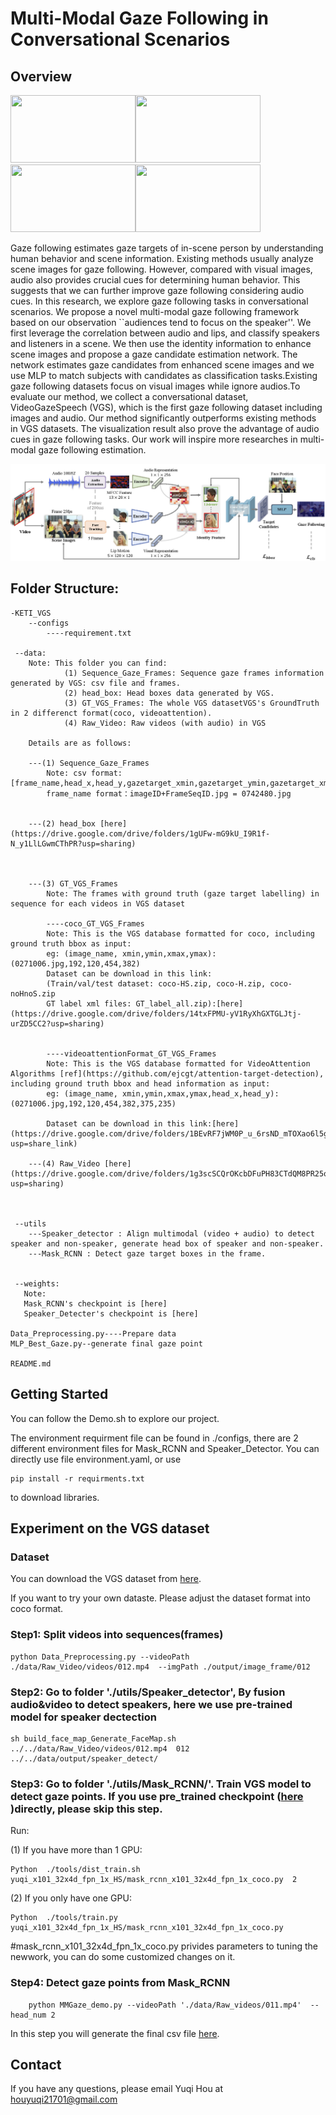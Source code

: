 # Multi-Modal Gaze Following in Conversational Scenarios


## Overview
<img src="data/0124.gif" width="200" height="108"><img src="data/0121.gif" width="200" height="108"><img src="data/0123.gif" width="200" height="108"><img src="data/0122.gif" width="200" height="108">



Gaze following estimates gaze targets of in-scene person by understanding human behavior and scene information. Existing methods usually analyze scene images for gaze following. However, compared with visual images, audio also provides crucial cues for determining human behavior. This suggests that we can further improve gaze following considering audio cues. In this research, we explore gaze following tasks in conversational scenarios. We propose a novel multi-modal gaze following framework based on our observation ``audiences tend to focus on the speaker''. We first leverage the correlation between audio and lips, and classify speakers and listeners in a scene. We then use the identity information to enhance scene images and propose a gaze candidate estimation network. The network estimates gaze candidates from enhanced scene images and we use MLP to match subjects with candidates as classification tasks.Existing gaze following datasets focus on visual images while ignore audios.To evaluate our method, we collect a conversational dataset, VideoGazeSpeech (VGS), which is the first gaze following dataset including images and audio. Our method significantly outperforms existing methods in VGS datasets. The visualization result also prove the advantage of audio cues in gaze following tasks. Our work will inspire more researches in multi-modal gaze following estimation.

![](data/mmgaze.jpg)

## Folder Structure:
```
-KETI_VGS
    --configs
        ----requirement.txt

 --data:
    Note: This folder you can find:
            (1) Sequence_Gaze_Frames: Sequence gaze frames information generated by VGS: csv file and frames. 
            (2) head_box: Head boxes data generated by VGS. 
            (3) GT_VGS_Frames: The whole VGS datasetVGS's GroundTruth in 2 differenct format(coco, videoattention).
            (4) Raw_Video: Raw videos (with audio) in VGS

    Details are as follows:

    ---(1) Sequence_Gaze_Frames
        Note: csv format:  [frame_name,head_x,head_y,gazetarget_xmin,gazetarget_ymin,gazetarget_xmax,gazetarget_ymax]
        frame_name format：imageID+FrameSeqID.jpg = 0742480.jpg


    ---(2) head_box [here](https://drive.google.com/drive/folders/1gUFw-mG9kU_I9R1f-N_y1LlLGwmCThPR?usp=sharing)



    ---(3) GT_VGS_Frames
        Note: The frames with ground truth (gaze target labelling) in sequence for each videos in VGS dataset

        ----coco_GT_VGS_Frames
        Note: This is the VGS database formatted for coco, including ground truth bbox as input:
        eg: (image_name, xmin,ymin,xmax,ymax): (0271006.jpg,192,120,454,382)
        Dataset can be download in this link: 
        (Train/val/test dataset: coco-HS.zip, coco-H.zip, coco-noHnoS.zip
        GT label xml files: GT_label_all.zip):[here](https://drive.google.com/drive/folders/14txFPMU-yV1RyXhGXTGLJtj-urZD5CC2?usp=sharing)
        
        
        ----videoattentionFormat_GT_VGS_Frames
        Note: This is the VGS database formatted for VideoAttention Algorithms [ref](https://github.com/ejcgt/attention-target-detection), including ground truth bbox and head information as input: 
        eg: (image_name, xmin,ymin,xmax,ymax,head_x,head_y): (0271006.jpg,192,120,454,382,375,235)

        Dataset can be download in this link:[here](https://drive.google.com/drive/folders/1BEvRF7jWM0P_u_6rsND_mTOXao6l5gZ3?usp=share_link)

    ---(4) Raw_Video [here](https://drive.google.com/drive/folders/1g3scSCQrOKcbDFuPH83CTdQM8PR25o3o?usp=sharing)



 --utils
    ---Speaker_detector : Align multimodal (video + audio) to detect speaker and non-speaker, generate head box of speaker and non-speaker.
    ---Mask_RCNN : Detect gaze target boxes in the frame.
    

 --weights:
   Note: 
   Mask_RCNN's checkpoint is [here]
   Speaker_Detecter's checkpoint is [here]

Data_Preprocessing.py----Prepare data
MLP_Best_Gaze.py--generate final gaze point

README.md
```


## Getting Started
You can follow the Demo.sh to explore our project.

The environment requirment file can be found in ./configs, there are 2 different environment files for Mask_RCNN and Speaker_Detector. You can directly use file environment.yaml, or use 
```
pip install -r requirments.txt 
```
to download libraries.


## Experiment on the VGS dataset
### Dataset
You can download the VGS dataset from [here](https://drive.google.com/drive/folders/1RJT34bpPtuXwKwohcpVjZ8jOf8XKUXK1?usp=sharing).

If you want to try your own dataste. Please adjust the dataset format into coco format.

### Step1: Split videos into sequences(frames)
```
python Data_Preprocessing.py --videoPath ./data/Raw_Video/videos/012.mp4  --imgPath ./output/image_frame/012
```

### Step2: Go to folder './utils/Speaker_detector', By fusion audio&video to detect speakers, here we use pre-trained model for speaker dectection

```
sh build_face_map_Generate_FaceMap.sh ../../data/Raw_Video/videos/012.mp4  012 ../../data/output/speaker_detect/
```

### Step3: Go to folder './utils/Mask_RCNN/'. Train VGS model to detect gaze points. If you use pre_trained checkpoint ([here](https://drive.google.com/drive/folders/1gcACzyd_8tXTU4HsVNFLyC0_ZBCd7iwm?usp=sharing) )directly, please skip this step.

Run:

(1) If you have more than 1 GPU:
```
Python  ./tools/dist_train.sh yuqi_x101_32x4d_fpn_1x_HS/mask_rcnn_x101_32x4d_fpn_1x_coco.py  2
```

(2) If you only have one GPU:
```
Python  ./tools/train.py yuqi_x101_32x4d_fpn_1x_HS/mask_rcnn_x101_32x4d_fpn_1x_coco.py
```

#mask_rcnn_x101_32x4d_fpn_1x_coco.py privides parameters to tuning the newwork, you can do some customized changes on it.


### Step4: Detect gaze points from Mask_RCNN
```
    python MMGaze_demo.py --videoPath './data/Raw_videos/011.mp4'  --head_num 2

```


In this step you will generate the final csv file [here](https://drive.google.com/file/d/1JBDwW9fbwGz-gl2hzAI9voNz3PR9Rf0T/view?usp=sharing).


## Contact
If you have any questions, please email Yuqi Hou at houyuqi21701@gmail.com
